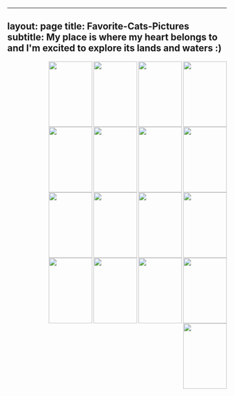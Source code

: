 
---
layout: page 
title: Favorite-Cats-Pictures
subtitle: My place is where my heart belongs to and I'm excited to explore its lands and waters :)
---

<img src="https://milenalavanchy.github.io/img/IMG-20180615-WA0005.jpg" width="100" height="150" align="right"> 
<img src="https://milenalavanchy.github.io/img/IMG-20180615-WA0006.jpg" width="100" height="150" align="right"> 
<img src="https://milenalavanchy.github.io/img/IMG-20180615-WA0008.jpg" width="100" height="150" align="right"> 
<img src="https://milenalavanchy.github.io/img/IMG-20180615-WA0027.jpg" width="100" height="150" align="right"> 
<img src="https://milenalavanchy.github.io/img/IMG-20180615-WA0034.jpg" width="100" height="150" align="right"> 
<img src="https://milenalavanchy.github.io/img/IMG-20180615-WA0035.jpg" width="100" height="150" align="right"> 
<img src="https://milenalavanchy.github.io/img/IMG-20180615-WA0036.jpg" width="100" height="150" align="right"> 
<img src="https://milenalavanchy.github.io/img/IMG-20180615-WA0039.jpg" width="100" height="150" align="right"> 
<img src="https://milenalavanchy.github.io/img/IMG-20180615-WA0040.jpg" width="100" height="150" align="right"> 
<img src="https://milenalavanchy.github.io/img/IMG-20180615-WA0041.jpg" width="100" height="150" align="right"> 
<img src="https://milenalavanchy.github.io/img/IMG-20180615-WA0045.jpg" width="100" height="150" align="right"> 
<img src="https://milenalavanchy.github.io/img/IMG-20180615-WA0046.jpg" width="100" height="150" align="right"> 
<img src="https://milenalavanchy.github.io/img/IMG-20180615-WA0047.jpg" width="100" height="150" align="right"> 
<img src="https://milenalavanchy.github.io/img/IMG-20180615-WA0048.jpg" width="100" height="150" align="right"> 
<img src="https://milenalavanchy.github.io/img/IMG-20180615-WA0049.jpg" width="100" height="150" align="right"> 
<img src="https://milenalavanchy.github.io/img/IMG-20180615-WA0050.jpg" width="100" height="150" align="right"> 
<img src="https://milenalavanchy.github.io/img/IMG-20180615-WA0051.jpg" width="100" height="150" align="right"> 
